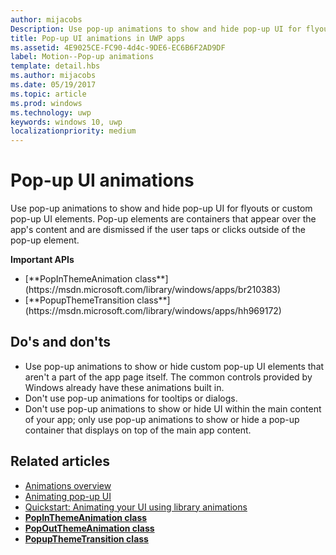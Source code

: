 ```yaml
---
author: mijacobs
Description: Use pop-up animations to show and hide pop-up UI for flyouts or custom pop-up UI elements. Pop-up elements are containers that appear over the app's content and are dismissed if the user taps or clicks outside of the pop-up element.
title: Pop-up UI animations in UWP apps
ms.assetid: 4E9025CE-FC90-4d4c-9DE6-EC6B6F2AD9DF
label: Motion--Pop-up animations
template: detail.hbs
ms.author: mijacobs
ms.date: 05/19/2017
ms.topic: article
ms.prod: windows
ms.technology: uwp
keywords: windows 10, uwp
localizationpriority: medium
---
```


# Pop-up UI animations



Use pop-up animations to show and hide pop-up UI for flyouts or custom pop-up UI elements. Pop-up elements are containers that appear over the app's content and are dismissed if the user taps or clicks outside of the pop-up element.

<div class="important-apis" >
<b>Important APIs</b><br/>
<ul>
<li>[**PopInThemeAnimation class**](https://msdn.microsoft.com/library/windows/apps/br210383)</li>
<li>[**PopupThemeTransition class**](https://msdn.microsoft.com/library/windows/apps/hh969172)</li>
</ul>
</div>


## Do's and don'ts


-   Use pop-up animations to show or hide custom pop-up UI elements that aren't a part of the app page itself. The common controls provided by Windows already have these animations built in.
-   Don't use pop-up animations for tooltips or dialogs.
-   Don't use pop-up animations to show or hide UI within the main content of your app; only use pop-up animations to show or hide a pop-up container that displays on top of the main app content.

## Related articles

* [Animations overview](https://msdn.microsoft.com/library/windows/apps/mt187350)
* [Animating pop-up UI](https://msdn.microsoft.com/library/windows/apps/xaml/jj649433)
* [Quickstart: Animating your UI using library animations](https://msdn.microsoft.com/library/windows/apps/xaml/hh452703)
* [**PopInThemeAnimation class**](https://msdn.microsoft.com/library/windows/apps/br210383)
* [**PopOutThemeAnimation class**](https://msdn.microsoft.com/library/windows/apps/br210391)
* [**PopupThemeTransition class**](https://msdn.microsoft.com/library/windows/apps/hh969172)

 

 




